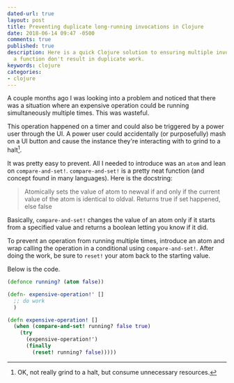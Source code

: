 ```yaml
---
dated-url: true
layout: post
title: Preventing duplicate long-running invocations in Clojure
date: 2018-06-14 09:47 -0500
comments: true
published: true
description: Here is a quick Clojure solution to ensuring multiple invocations of
  a function don't result in duplicate work.
keywords: clojure
categories:
- clojure
---
```


A couple months ago I was looking into a problem and noticed that
there was a situation where an expensive operation could be running
simultaneously multiple times. This was wasteful.

This operation happened on a timer and could also be triggered by a power
user through the UI. A power user could accidentally (or purposefully)
mash on a UI button and cause the instance they're interacting with
to grind to a halt[^1].

[^1]: OK, not really grind to a halt, but consume unnecessary resources.

It was pretty easy to prevent. All I needed to introduce was an
`atom` and lean on `compare-and-set!`. `compare-and-set!` is a pretty
neat function (and concept found in many languages). Here is the docstring:

> Atomically sets the value of atom to newval if and only if the
> current value of the atom is identical to oldval. Returns true if
> set happened, else false

Basically, `compare-and-set!` changes the value of an atom only if it
starts from a specified value and returns a boolean letting you know
if it did. 

To prevent an operation from running multiple times, introduce an atom
and wrap calling the operation in a conditional using
`compare-and-set!`.  After doing the work, be sure to `reset!` your
atom back to the starting value.

Below is the code.

```clojure
(defonce running? (atom false))

(defn- expensive-operation!' []
  ;; do work
  )

(defn expensive-operation! []
  (when (compare-and-set! running? false true)
    (try
      (expensive-operation!')
      (finally
        (reset! running? false)))))
```
